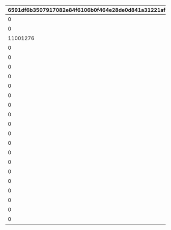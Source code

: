 |6591df6b3507917082e84f6106b0f464e28de0d841a31221af6f70cfd678ae2f|60412deb138642f27dcff33831e32ae6ba00f1bb3f3c267068cf287668b2b16b|ea98ebcafdd34bbfa145d36debc50f20d89489b603481f61b7039a9339239075|b6bccc4d610001c19234c6df8a477792eef4c2ce56117f0788c6daa20787a2e2|33da9b8d7e17e7e620b344f532a93f4f8b580be04f85578ef2972fce64a97781|65ba8441208317486fbc4e56ccb1d04d93e6d017498b90b543acf1bdca54772c|3f1edeae45ca7d86cbd3ceeb8ff0a4825ed155235478ab90dba43a19da3a779b|f492c872daadce7fdbcab8f8e06833ddd82a24ad3bf453e6363e0ee1c70ce14d|740e09cd7f3c08a758598ff09146ad3b7457fde45aa1f86e7cd2c6233935c6c5|2345c45b9396e0f78975f7b8767404913104d47a294fb7f365d7f8b6a90458b8|c6063eed3ed2341a821fe671bb03226bca66b4b3ef7b797f6cf9f39747b81d42|79caa6aeb71a0e92d5880d283675f72333b2aac30494c04330128ffbb0324cc3|6d80634d457ef9fc11c38ac88d66656d10e03120b558186d4130b3c771fdae99|
| --- | --- | --- | --- | --- | --- | --- | --- | --- | --- | --- | --- | --- |
|0|1枚目の写真|1|1015901|10130|10159115|0|10130011|0|1|2023/10/31 12:00:00|0|0|
|0|1番目のメッセージ|1|0|10130|0|8|10130012|91002|2|2023/10/31 12:00:00|10130011|20|
|11001276|立派な冒険者めざして|8|0|10130|0|8|10130013|91002|3|2023/11/03 5:00:00|0|20|
|0|2枚目の写真|2|0|10130|0|0|10130021|0|1|2023/11/01 5:00:00|10130011|0|
|0|2番目のメッセージ|1|0|10130|0|8|10130022|91002|2|2023/10/31 12:00:00|10130011|20|
|0|3枚目の写真|3|0|10130|0|0|10130031|0|1|2023/11/01 5:00:00|10130021|0|
|0|3番目のメッセージ|2|0|10130|0|8|10130032|91002|2|2023/11/01 5:00:00|10130021|20|
|0|4枚目の写真|4|0|10130|0|0|10130041|0|1|2023/11/02 5:00:00|10130031|0|
|0|4番目のメッセージ|2|0|10130|0|8|10130042|91002|2|2023/11/01 5:00:00|10130021|20|
|0|5枚目の写真|5|0|10130|0|0|10130051|0|1|2023/11/02 5:00:00|10130041|0|
|0|5番目のメッセージ|3|0|10130|0|8|10130052|91002|2|2023/11/01 5:00:00|10130031|20|
|0|6枚目の写真|6|0|10130|0|0|10130061|0|1|2023/11/03 5:00:00|10130051|0|
|0|6番目のメッセージ|3|0|10130|0|8|10130062|91002|2|2023/11/01 5:00:00|10130031|20|
|0|7枚目の写真|7|0|10130|0|0|10130071|0|1|2023/11/03 5:00:00|10130061|0|
|0|7番目のメッセージ|4|0|10130|0|8|10130072|91002|2|2023/11/02 5:00:00|10130041|20|
|0|8番目のメッセージ|4|0|10130|0|8|10130082|91002|2|2023/11/02 5:00:00|10130041|20|
|0|9番目のメッセージ|5|0|10130|0|8|10130092|91002|2|2023/11/02 5:00:00|10130051|20|
|0|10番目のメッセージ|5|0|10130|0|8|10130102|91002|2|2023/11/02 5:00:00|10130051|20|
|0|11番目のメッセージ|6|0|10130|0|8|10130112|91002|2|2023/11/03 5:00:00|10130061|20|
|0|12番目のメッセージ|6|0|10130|0|8|10130122|91002|2|2023/11/03 5:00:00|10130061|20|
|0|13番目のメッセージ|7|0|10130|0|8|10130132|91002|2|2023/11/03 5:00:00|10130071|20|
|0|14番目のメッセージ|7|0|10130|0|8|10130142|91002|2|2023/11/03 5:00:00|10130071|20|